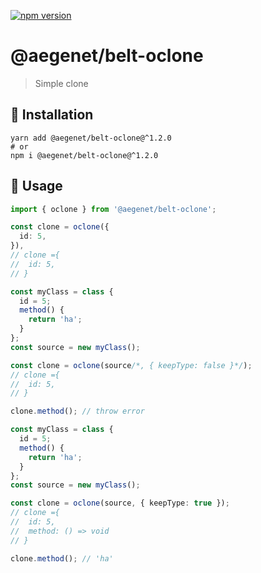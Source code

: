 [![npm version](https://img.shields.io/npm/v/@aegenet/belt-oclone.svg)](https://www.npmjs.com/package/@aegenet/belt-oclone)
<br>

# @aegenet/belt-oclone

> Simple clone

## 💾 Installation

```shell
yarn add @aegenet/belt-oclone@^1.2.0
# or
npm i @aegenet/belt-oclone@^1.2.0
```

## 📝 Usage

```typescript
import { oclone } from '@aegenet/belt-oclone';

const clone = oclone({
  id: 5,
}),
// clone ={
//  id: 5,
// }
```

```typescript
const myClass = class {
  id = 5;
  method() {
    return 'ha';
  }
};
const source = new myClass();

const clone = oclone(source/*, { keepType: false }*/);
// clone ={
//  id: 5,
// }

clone.method(); // throw error
```

```typescript
const myClass = class {
  id = 5;
  method() {
    return 'ha';
  }
};
const source = new myClass();

const clone = oclone(source, { keepType: true });
// clone ={
//  id: 5,
//  method: () => void
// }

clone.method(); // 'ha'
```
